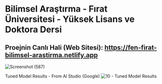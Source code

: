 # Bilimsel Araştırma - Fırat Üniversitesi - Yüksek Lisans ve Doktora Dersi

## Proejnin Canlı Hali (Web Sitesi): https://fen-firat-bilimsel-arastirma.netlify.app

![Screenshot (587)](https://github.com/user-attachments/assets/9b4e4c8b-7050-4a92-9b09-4f2ff4e9b462)

Tuned Model Results - From AI Studio (Google)
![10 - Tuned Model Results](https://github.com/user-attachments/assets/5c39fb54-6190-4bfd-852e-8e252c43c06e)
